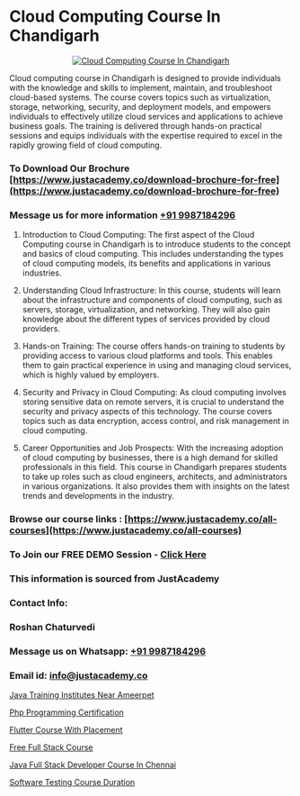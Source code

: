 # Cloud Computing Course In Chandigarh

<p align="center">
  <a href="https://justacademy.co/all-courses">
    <img src="https://ibb.co/7V3H11Z" alt="Cloud Computing Course In Chandigarh">
  </a>
</p>


Cloud computing course in Chandigarh is designed to provide individuals with the knowledge and skills to implement, maintain, and troubleshoot cloud-based systems. The course covers topics such as virtualization, storage, networking, security, and deployment models, and empowers individuals to effectively utilize cloud services and applications to achieve business goals. The training is delivered through hands-on practical sessions and equips individuals with the expertise required to excel in the rapidly growing field of cloud computing.
### To Download Our Brochure [https://www.justacademy.co/download-brochure-for-free](https://www.justacademy.co/download-brochure-for-free)
### Message us for more information [+91 9987184296](https://api.whatsapp.com/send?phone=919987184296)
1) Introduction to Cloud Computing: The first aspect of the Cloud Computing course in Chandigarh is to introduce students to the concept and basics of cloud computing. This includes understanding the types of cloud computing models, its benefits and applications in various industries.

2) Understanding Cloud Infrastructure: In this course, students will learn about the infrastructure and components of cloud computing, such as servers, storage, virtualization, and networking. They will also gain knowledge about the different types of services provided by cloud providers.

3) Hands-on Training: The course offers hands-on training to students by providing access to various cloud platforms and tools. This enables them to gain practical experience in using and managing cloud services, which is highly valued by employers.

4) Security and Privacy in Cloud Computing: As cloud computing involves storing sensitive data on remote servers, it is crucial to understand the security and privacy aspects of this technology. The course covers topics such as data encryption, access control, and risk management in cloud computing.

5) Career Opportunities and Job Prospects: With the increasing adoption of cloud computing by businesses, there is a high demand for skilled professionals in this field. This course in Chandigarh prepares students to take up roles such as cloud engineers, architects, and administrators in various organizations. It also provides them with insights on the latest trends and developments in the industry.

### Browse our course links : [https://www.justacademy.co/all-courses](https://www.justacademy.co/all-courses) 
### To Join our FREE DEMO Session - [Click Here](https://www.justacademy.co/register-for-course-demo)


### This information is sourced from JustAcademy
### Contact Info:
### Roshan Chaturvedi
### Message us on Whatsapp: [+91 9987184296](https://api.whatsapp.com/send?phone=919987184296)
### Email id: [info@justacademy.co](mailto:info@justacademy.co)
                
[Java Training Institutes Near Ameerpet](https://www.linkedin.com/pulse/java-training-institutes-near-ameerpet-justacademy-bd3gc?trackingId=DnWoSnwjAu%2BwLtAjz%2F092A%3D%3D&lipi=urn%3Ali%3Apage%3Ad_flagship3_company_admin%3BslXtfIHrQQueVkqQdxGVFw%3D%3D)

[Php Programming Certification](https://www.linkedin.com/pulse/php-programming-certification-justacademy-ahmedabad-mlsoe?trackingId=yLZGgcycB9g2aiHyVhSGog%3D%3D&lipi=urn%3Ali%3Apage%3Ad_flagship3_company_admin%3BO%2BCUjkhGSmWvdoCzc9%2FX%2FA%3D%3D)

[Flutter Course With Placement](https://medium.com/@mahi3106/flutter-course-with-placement-7731e92aa363)

[Free Full Stack Course](https://medium.com/@mahi3106/free-full-stack-course-4f693d9d626e)

[Java Full Stack Developer Course In Chennai](https://justacademyin.github.io/justacademy/Java-Full-Stack-Developer-Course-In-Chennai)

[Software Testing Course Duration](https://justacademyin.github.io/justacademy/Software-Testing-Course-Duration)

